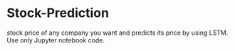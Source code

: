 # Stock-Prediction
stock price of any company you want and predicts its price by using LSTM. Use only Jupyter notebook code.
